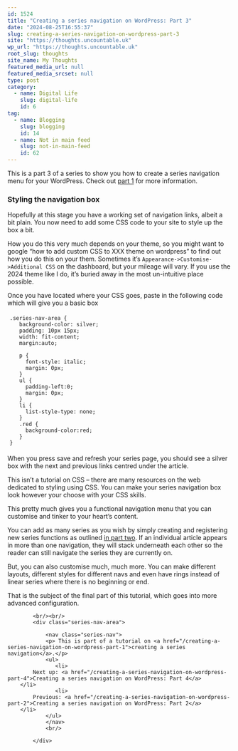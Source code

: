 ```yaml
---
id: 1524
title: "Creating a series navigation on WordPress: Part 3"
date: "2024-08-25T16:55:37"
slug: creating-a-series-navigation-on-wordpress-part-3
site: "https://thoughts.uncountable.uk"
wp_url: "https://thoughts.uncountable.uk"
root_slug: thoughts
site_name: My Thoughts
featured_media_url: null
featured_media_srcset: null
type: post
category:
  - name: Digital Life
    slug: digital-life
    id: 6
tag:
  - name: Blogging
    slug: blogging
    id: 14
  - name: Not in main feed
    slug: not-in-main-feed
    id: 62
---
```



<p>This is a part 3 of a series to show you how to create a series navigation menu for your WordPress. Check out <a href="https://thoughts.uncountable.uk/creating-a-series-navigation-on-wordpress-part-1/">part 1</a> for more information.</p>



<h3 class="wp-block-heading">Styling the navigation box</h3>



<p>Hopefully at this stage you have a working set of navigation links, albeit a bit plain.  You now need to add some CSS code to your site to style up the box a bit.</p>



<p>How you do this very much depends on your theme, so you might want to google &#8220;how to add custom CSS to XXX theme on wordpress&#8221; to find out how you do this on your them.  Sometimes it&#8217;s <code>Appearance->Customise->Additional CSS</code> on the dashboard, but your mileage will vary.  If you use the 2024 theme like I do, it&#8217;s buried away in the most un-intuitive place possible.</p>



<p>Once you have located where your CSS goes, paste in the following code which will give you a basic box</p>



<pre class="wp-block-code has-small-font-size" style="border-radius:0px;padding-top:5px;padding-right:5px;padding-bottom:5px;padding-left:5px"><code>.series-nav-area {
   background-color: silver;
   padding: 10px 15px;
   width: fit-content;
   margin:auto;

   p {
     font-style: italic;
     margin: 0px;
   }
   ul {
     padding-left:0;
     margin: 0px;
   }
   li {
     list-style-type: none;
   }
   .red {
     background-color:red;
   }
}
</code></pre>



<p>When you press save and refresh your series page, you should see a silver box with the next and previous links centred under the article.</p>



<p>This isn&#8217;t a tutorial on CSS &#8211; there are many resources on the web dedicated to styling using CSS.  You can make your series navigation box look however your choose with your CSS skills.</p>



<p>This pretty much gives you a functional navigation menu that you can customise and tinker to your heart&#8217;s content.</p>



<p>You can add as many series as you wish by simply creating and registering new series functions as outlined <a href="https://thoughts.uncountable.uk/creating-a-series-navigation-on-wordpress-part-2/" data-type="post" data-id="1517">in part two</a>.  If an individual article appears in more than one navigation, they will stack underneath each other so the reader can still navigate the series they are currently on.</p>



<p>But, you can also customise much, much more.  You can make different layouts, different styles for different navs and even have rings instead of linear series where there is no beginning or end.</p>



<p>That is the subject of the final part of this tutorial, which goes into more advanced configuration.</p>

			<br/><br/>
			<div class="series-nav-area">
			   
				<nav class="series-nav">
				<p> This is part of a tutorial on <a href="/creating-a-series-navigation-on-wordpress-part-1">creating a series navigation</a>.</p>
				<ul> 
				   <li>
		    Next up: <a href="/creating-a-series-navigation-on-wordpress-part-4">Creating a series navigation on WordPress: Part 4</a>
		</li>
				   <li>
		    Previous: <a href="/creating-a-series-navigation-on-wordpress-part-2">Creating a series navigation on WordPress: Part 2</a>
		</li>
				</ul>
				</nav>
				<br/>
				
			</div>
		